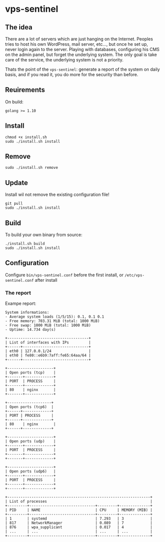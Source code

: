 # vps-sentinel

## The idea

There are a lot of servers which are just hanging on the Internet.
Peoples tries to host his own WordPress, mail server, etc..., but once he set up, never login again to the server.
Playing with databases, configuring his CMS on the admin panel, but forget the underlying system.
The only goal is take care of the service, the underlying system is not a priority.

Thats the point of the `vps-sentinel`: generate a report of the system on daily basis, and if you read it, you do more for the security than before.

## Reuirements

On build:

```
golang >= 1.10
```

## Install

```
chmod +x install.sh
sudo ./install.sh install
```

## Remove

```
sudo ./install.sh remove
```

## Update

Install wil not remove the existing configuration file!

```
git pull
sudo ./install.sh install
```

## Build

To build your own binary from source:

```
./install.sh build
sudo ./install.sh install
```

## Configuration

Configure `bin/vps-sentinel.conf` before the first install, or `/etc/vps-sentinel.conf` after install

### The report

Exampe report:

```
System informations:
- Average system loads (1/5/15): 0.1, 0.1 0.1
- Free memory: 703.31 MiB (total: 1000 MiB)
- Free swap: 1000 MiB (total: 1000 MiB)
- Uptime: 14.734 day(s)

+-------------------------------------+
| List of interfaces with IPs         |
+------+------------------------------+
| eth0 | 127.0.0.1/24                 |
| eth0 | fe80::e6b9:7aff:fe65:64aa/64 |
+------+------------------------------+

+---------------------+
| Open ports (tcp)    |
+-------+-------------+
| PORT  | PROCESS     |
+-------+-------------+
| 80    | nginx       |
+-------+-------------+

+--------------------+
| Open ports (tcp6)  |
+------+-------------+
| PORT | PROCESS     |
+------+-------------+
| 80    | nginx       |
+------+-------------+

+---------------------+
| Open ports (udp)    |
+-------+-------------+
| PORT  | PROCESS     |
+-------+-------------+
+-------+-------------+

+---------------------+
| Open ports (udp6)   |
+-------+-------------+
| PORT  | PROCESS     |
+-------+-------------+
+-------+-------------+

+-----------------------------------------------------------------+
| List of processes                                               |
+---------+------------------------------+---------+--------------+
| PID     | NAME                         | CPU     | MEMORY (MIB) |
+---------+------------------------------+---------+--------------+
| 1       | systemd                      | 7.293   | 3            |
| 817     | NetworkManager               | 0.089   | 7            |
| 876     | wpa_supplicant               | 0.017   | 4            |
| ...     | ...                          | ...     | ...          |
+---------+------------------------------+---------+--------------+
````